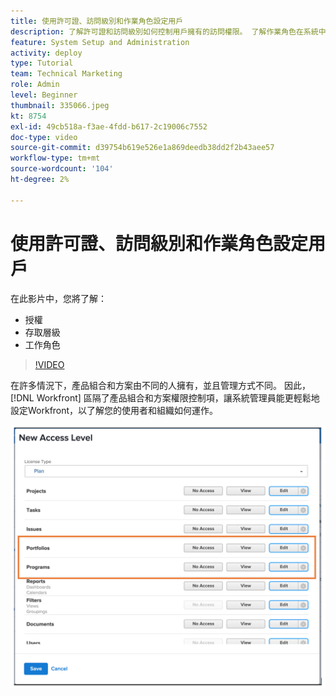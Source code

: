 ```yaml
---
title: 使用許可證、訪問級別和作業角色設定用戶
description: 了解許可證和訪問級別如何控制用戶擁有的訪問權限。 了解作業角色在系統中的使用方式。
feature: System Setup and Administration
activity: deploy
type: Tutorial
team: Technical Marketing
role: Admin
level: Beginner
thumbnail: 335066.jpeg
kt: 8754
exl-id: 49cb518a-f3ae-4fdd-b617-2c19006c7552
doc-type: video
source-git-commit: d39754b619e526e1a869deedb38dd2f2b43aee57
workflow-type: tm+mt
source-wordcount: '104'
ht-degree: 2%

---
```


# 使用許可證、訪問級別和作業角色設定用戶

在此影片中，您將了解：

* 授權
* 存取層級
* 工作角色

>[!VIDEO](https://video.tv.adobe.com/v/335066/?quality=12)

在許多情況下，產品組合和方案由不同的人擁有，並且管理方式不同。 因此， [!DNL Workfront] 區隔了產品組合和方案權限控制項，讓系統管理員能更輕鬆地設定Workfront，以了解您的使用者和組織如何運作。

![[!UICONTROL Portfolio] 和 [!UICONTROL 方案] 突出顯示的設定 [!UICONTROL 新訪問級別] 視窗](assets/admin-fund-access-levels.png)
